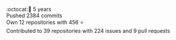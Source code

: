 :octocat::birthday: 5 years  
Pushed 2384 commits  
Own 12 repositories with 456 :star:  
Contributed to 39 repositories with 224 issues and 9 pull requests

